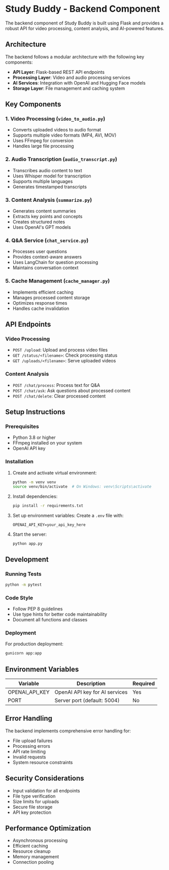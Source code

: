# Study Buddy - Backend Component

The backend component of Study Buddy is built using Flask and provides a robust API for video processing, content analysis, and AI-powered features.

## Architecture

The backend follows a modular architecture with the following key components:

- **API Layer**: Flask-based REST API endpoints
- **Processing Layer**: Video and audio processing services
- **AI Services**: Integration with OpenAI and Hugging Face models
- **Storage Layer**: File management and caching system

## Key Components

### 1. Video Processing (`video_to_audio.py`)
- Converts uploaded videos to audio format
- Supports multiple video formats (MP4, AVI, MOV)
- Uses FFmpeg for conversion
- Handles large file processing

### 2. Audio Transcription (`audio_transcript.py`)
- Transcribes audio content to text
- Uses Whisper model for transcription
- Supports multiple languages
- Generates timestamped transcripts

### 3. Content Analysis (`summarize.py`)
- Generates content summaries
- Extracts key points and concepts
- Creates structured notes
- Uses OpenAI's GPT models

### 4. Q&A Service (`chat_service.py`)
- Processes user questions
- Provides context-aware answers
- Uses LangChain for question processing
- Maintains conversation context

### 5. Cache Management (`cache_manager.py`)
- Implements efficient caching
- Manages processed content storage
- Optimizes response times
- Handles cache invalidation

## API Endpoints

### Video Processing
- `POST /upload`: Upload and process video files
- `GET /status/<filename>`: Check processing status
- `GET /uploads/<filename>`: Serve uploaded videos

### Content Analysis
- `POST /chat/process`: Process text for Q&A
- `POST /chat/ask`: Ask questions about processed content
- `POST /chat/delete`: Clear processed content

## Setup Instructions

### Prerequisites
- Python 3.8 or higher
- FFmpeg installed on your system
- OpenAI API key

### Installation
1. Create and activate virtual environment:
   ```bash
   python -m venv venv
   source venv/bin/activate  # On Windows: venv\Scripts\activate
   ```

2. Install dependencies:
   ```bash
   pip install -r requirements.txt
   ```

3. Set up environment variables:
   Create a `.env` file with:
   ```
   OPENAI_API_KEY=your_api_key_here
   ```

4. Start the server:
   ```bash
   python app.py
   ```

## Development

### Running Tests
```bash
python -m pytest
```

### Code Style
- Follow PEP 8 guidelines
- Use type hints for better code maintainability
- Document all functions and classes

### Deployment
For production deployment:
```bash
gunicorn app:app
```

## Environment Variables

| Variable | Description | Required |
|----------|-------------|----------|
| OPENAI_API_KEY | OpenAI API key for AI services | Yes |
| PORT | Server port (default: 5004) | No |

## Error Handling

The backend implements comprehensive error handling for:
- File upload failures
- Processing errors
- API rate limiting
- Invalid requests
- System resource constraints

## Security Considerations

- Input validation for all endpoints
- File type verification
- Size limits for uploads
- Secure file storage
- API key protection

## Performance Optimization

- Asynchronous processing
- Efficient caching
- Resource cleanup
- Memory management
- Connection pooling
